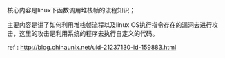 核心内容是linux下函数调用堆栈帧的流程知识；

主要内容是讲了如何利用堆栈帧流程以及linux OS执行指令存在的漏洞去进行攻击，这里的攻击是利用系统的程序去执行自定义的代码。

ref : http://blog.chinaunix.net/uid-21237130-id-159883.html